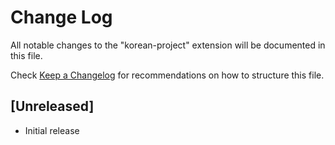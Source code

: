 # Change Log
All notable changes to the "korean-project" extension will be documented in this file.

Check [Keep a Changelog](http://keepachangelog.com/) for recommendations on how to structure this file.

## [Unreleased]
- Initial release